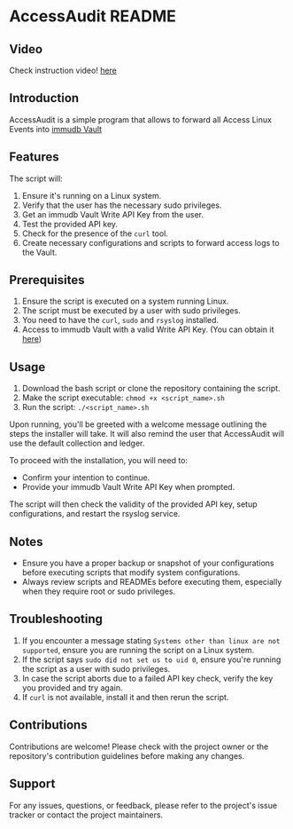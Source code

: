 
# AccessAudit README

## Video

Check instruction video! [here](https://www.youtube.com/watch?v=TwhQU6Aj2pI)

## Introduction

AccessAudit is a simple program that allows to forward all Access Linux Events into [immudb Vault](https://vault.immudb.io) 

## Features

The script will:

1. Ensure it's running on a Linux system.
2. Verify that the user has the necessary sudo privileges.
3. Get an immudb Vault Write API Key from the user.
4. Test the provided API key.
5. Check for the presence of the `curl` tool.
6. Create necessary configurations and scripts to forward access logs to the Vault.

## Prerequisites

1. Ensure the script is executed on a system running Linux.
2. The script must be executed by a user with sudo privileges.
3. You need to have the `curl`, `sudo` and `rsyslog` installed.
4. Access to immudb Vault with a valid Write API Key. (You can obtain it [here](https://vault.immudb.io/))

## Usage

1. Download the bash script or clone the repository containing the script.
2. Make the script executable: `chmod +x <script_name>.sh`
3. Run the script: `./<script_name>.sh`

Upon running, you'll be greeted with a welcome message outlining the steps the installer will take. It will also remind the user that AccessAudit will use the default collection and ledger.

To proceed with the installation, you will need to:

- Confirm your intention to continue.
- Provide your immudb Vault Write API Key when prompted.

The script will then check the validity of the provided API key, setup configurations, and restart the rsyslog service.

## Notes

- Ensure you have a proper backup or snapshot of your configurations before executing scripts that modify system configurations.
- Always review scripts and READMEs before executing them, especially when they require root or sudo privileges.

## Troubleshooting

1. If you encounter a message stating `Systems other than linux are not supported`, ensure you are running the script on a Linux system.
2. If the script says `sudo did not set us to uid 0`, ensure you're running the script as a user with sudo privileges.
3. In case the script aborts due to a failed API key check, verify the key you provided and try again.
4. If `curl` is not available, install it and then rerun the script.

## Contributions

Contributions are welcome! Please check with the project owner or the repository's contribution guidelines before making any changes.

## Support

For any issues, questions, or feedback, please refer to the project's issue tracker or contact the project maintainers.
